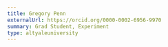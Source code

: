 ```yaml
---
title: Gregory Penn
externalUrl: https://orcid.org/0000-0002-6956-9970
summary: Grad Student, Experiment
type: altyaleuniversity
---
```

